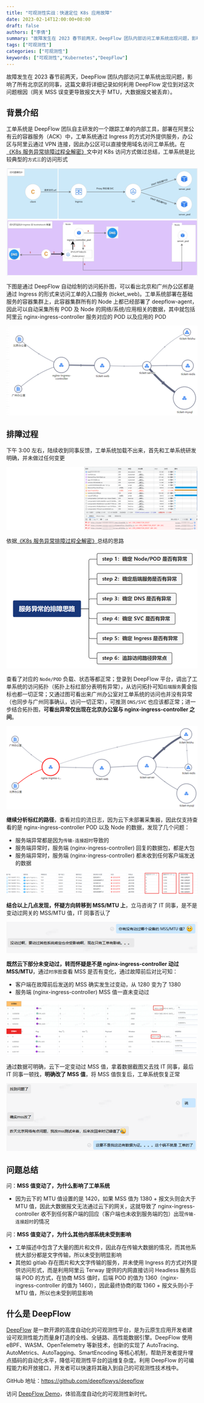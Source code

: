 ```yaml
---
title: "可观测性实战：快速定位 K8s 应用故障"
date: 2023-02-14T12:00:00+08:00
draft: false
authors: ["李倩"]
summary: "故障发生在 2023 春节前两天，DeepFlow 团队内部访问工单系统出现问题，影响了所有北京区的同事，这篇文章将详细记录如何利用 DeepFlow 定位到对这次问题根因（网关 MSS 误变更导致报文大于 MTU，大数据报文被丢弃）。"
tags: ["可观测性"]
categories: ["可观测性"]
keywords: ["可观测性","Kubernetes","DeepFlow"]
---
```


故障发生在 2023 春节前两天，DeepFlow 团队内部访问工单系统出现问题，影响了所有北京区的同事，这篇文章将详细记录如何利用 DeepFlow 定位到对这次问题根因（网关 MSS 误变更导致报文大于 MTU，大数据报文被丢弃）。

## 背景介绍

工单系统是 DeepFlow 团队自主研发的一个跟踪工单的内部工具，部署在阿里公有云的容器服务（ACK）中，工单系统通过 Ingress 的方式对外提供服务，办公区与阿里云通过 VPN 连接，因此办公区可以直接使用域名访问工单系统。在[《K8s 服务异常排障过程全解密》](https://deepflow.yunshan.net/blog/020-k8s-service-exception-troubleshooting/)文中对 K8s 访问方式做过总结，工单系统是比较典型的`方式三`的访问形式

![集群外客户端通过 Ingress 访问集群内服务](1.png)

下图是通过 DeepFlow 自动绘制的访问拓扑图，可以看出北京和广州办公区都是通过 Ingress 的形式来访问工单的入口服务 (ticket_web)。工单系统部署在基础服务的容器集群上，此容器集群所有的 Node 上都已经部署了 deepflow-agent，因此可以自动采集所有 POD 及 Node 的网络/系统/应用相关的数据，其中就包括阿里云 nginx-ingress-controller 服务对应的 POD 以及应用的 POD

![工单系统访问拓扑](3.png)

## 排障过程

下午 3:00 左右，陆续收到同事反馈，工单系统加载不出来，首先和工单系统研发明确，并未做过任何变更

![故障现场](4.png)

依据[《K8s 服务异常排障过程全解密》](https://deepflow.yunshan.net/blog/020-k8s-service-exception-troubleshooting/)总结的思路

![K8s 服务异常排障思路](5.png)

查看了对应的 `Node/POD` 负载、状态等都正常；登录到 DeepFlow 平台，调出了工单系统的访问拓扑（拓扑上标红部分表明有异常），从访问拓扑可知`后端服务`黄金指标也都一切正常；又通过图可看出来广州办公室对工单系统的访问也并没有异常（也同步与广州同事确认，访问一切正常），可推测 `DNS/SVC` 也应该都正常；进一步结合拓扑图，**可看出异常仅出现在北京办公室与 nginx-ingress-controller 之间**。

![访问拓扑](6.png)

**继续分析标红的路径**，查看对应的流日志，因为云下未部署采集器，因此仅支持查看的是 nginx-ingress-controller POD 以及 Node 的数据，发现了几个问题：
- 服务端异常都是因为`传输-连接超时`导致的
- 服务端异常时，服务端 (nginx-ingress-controller) 回复的数据包，都是大包
- 服务端异常时，服务端 (nginx-ingress-controller) 都未收到任何客户端发送的数据

![流日志](7.png)

**结合以上几点发现，怀疑方向转移到 MSS/MTU 上**，立马咨询了 IT 同事，是不是变动过网关的 MSS/MTU 值，IT 同事否认了

![聊天记录 -01](8.png)

**既然云下部分未变动过，转而怀疑是不是 nginx-ingress-controller 动过 MSS/MTU**，通过`时序图`查看 MSS 是否有变化，通过故障前后对比可知：
- 客户端在故障前后发送的 MSS 确实发生过变动，从 1280 变为了 1380
- 服务端 (nginx-ingress-controller) MSS 值一直未变动过

![时序图](9.png)

通过数据可明确，云下一定变动过 MSS 值，拿着数据截图又去找 IT 同事，最后 IT 同事一顿找，**明确改了 MSS 值**，将 MSS 值恢复后，工单系统恢复正常

![聊天记录 -02](10.png)

## 问题总结

问：**MSS 值变动了，为什么影响了工单系统**
- 因为云下的 MTU 值设置的是 1420，如果 MSS 值为 1380 + 报文头则会大于 MTU 值，因此大数据报文无法通过云下的网关，这就导致了 nginx-ingress-controller 收不到任何客户端的回应（客户端也未收到服务端的包）出现`传输-连接超时`的情况

问：**MSS 值变动了，为什么其他内部系统未受到影响**
- 工单描述中包含了大量的图片和文件，因此存在传输大数据的情况，而其他系统大部分都是文字传输，所以未受到明显影响
- 其他如 gitlab 存在图片和大文字传输的服务，并未使用 Ingress 的方式对外提供访问形式，而是利用阿里云 Terway 提供的内网直接访问 Headless 服务后端 POD 的方式，在协商 MSS 值时，后端 POD 的值为 1360（nginx-ingress-controller 的值为 1460），因此最终协商的取 1360 + 报文头则小于 MTU 值，所以也未受到明显影响

## 什么是 DeepFlow

[DeepFlow](https://github.com/deepflowys/deepflow) 是一款开源的高度自动化的可观测性平台，是为云原生应用开发者建设可观测性能力而量身打造的全栈、全链路、高性能数据引擎。DeepFlow 使用 eBPF、WASM、OpenTelemetry 等新技术，创新的实现了 AutoTracing、AutoMetrics、AutoTagging、SmartEncoding 等核心机制，帮助开发者提升埋点插码的自动化水平，降低可观测性平台的运维复杂度。利用 DeepFlow 的可编程能力和开放接口，开发者可以快速将其融入到自己的可观测性技术栈中。

GitHub 地址：https://github.com/deepflowys/deepflow

访问 [DeepFlow Demo](https://deepflow.yunshan.net/docs/zh/install/overview/)，体验高度自动化的可观测性新时代。

